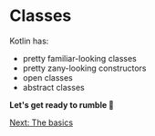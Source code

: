# Classes
Kotlin has:
* pretty familiar-looking classes
* pretty zany-looking constructors
* open classes
* abstract classes

**Let's get ready to rumble 🥊**

[Next: The basics](03-01-classes-the-basics.md)
